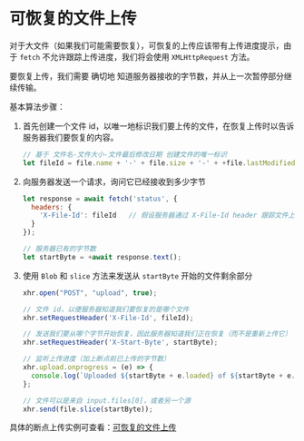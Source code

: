 # 可恢复的文件上传
对于大文件（如果我们可能需要恢复），可恢复的上传应该带有上传进度提示，由于 `fetch` 不允许跟踪上传进度，我们将会使用 `XMLHttpRequest` 方法。

要恢复上传，我们需要 确切地 知道服务器接收的字节数，并从上一次暂停部分继续传输。

基本算法步骤：

1. 首先创建一个文件 id，以唯一地标识我们要上传的文件，在恢复上传时以告诉服务器我们要恢复的内容。
    
    ```js
    // 基于 文件名-文件大小-文件最后修改日期 创建文件的唯一标识
    let fileId = file.name + '-' + file.size + '-' + +file.lastModifiedDate;
    ```
    
2. 向服务器发送一个请求，询问它已经接收到多少字节

    ```js
    let response = await fetch('status', {
      headers: {
        'X-File-Id': fileId   // 假设服务器通过 X-File-Id header 跟踪文件上传
      }
    });

    // 服务器已有的字节数
    let startByte = +await response.text();
    ```
3. 使用 `Blob` 和 `slice` 方法来发送从 `startByte` 开始的文件剩余部分

    ```js
    xhr.open("POST", "upload", true);

    // 文件 id，以便服务器知道我们要恢复的是哪个文件
    xhr.setRequestHeader('X-File-Id', fileId);

    // 发送我们要从哪个字节开始恢复，因此服务器知道我们正在恢复（而不是重新上传它）
    xhr.setRequestHeader('X-Start-Byte', startByte);

    // 监听上传进度（加上断点前已上传的字节数）
    xhr.upload.onprogress = (e) => {
      console.log(`Uploaded ${startByte + e.loaded} of ${startByte + e.total}`);
    };

    // 文件可以是来自 input.files[0]，或者另一个源
    xhr.send(file.slice(startByte));
    ```

具体的断点上传实例可查看：[可恢复的文件上传](https://zh.javascript.info/resume-upload#suan-fa)